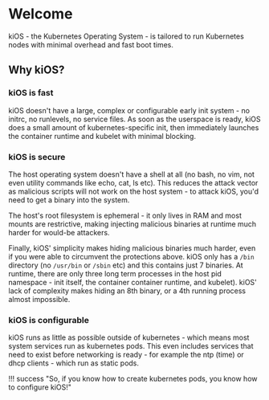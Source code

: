 # Welcome

kiOS - the Kubernetes Operating System - is tailored to run Kubernetes
nodes with minimal overhead and fast boot times.

## Why kiOS?

### kiOS is fast

kiOS doesn't have a large, complex or configurable early init system -
no initrc, no runlevels, no service files. As soon as the userspace is
ready, kiOS does a small amount of kubernetes-specific init, then
immediately launches the container runtime and kubelet with minimal
blocking.

### kiOS is secure

The host operating system doesn't have a shell at all (no bash, no vim,
not even utility commands like echo, cat, ls etc). This reduces the
attack vector as malicious scripts will not work on the host system - to
attack kiOS, you'd need to get a binary into the system.

The host's root filesystem is ephemeral - it only lives in RAM and most
mounts are restrictive, making injecting malicious binaries at runtime
much harder for would-be attackers.

Finally, kiOS' simplicity makes hiding malicious binaries much
harder, even if you were able to circumvent the protections above. kiOS
only has a `/bin` directory (no `/usr/bin` or `/sbin` etc) and this
contains just 7 binaries. At runtime, there are only three long term
processes in the host pid namespace - init itself, the container
container runtime, and kubelet). kiOS' lack of complexity makes hiding
an 8th binary, or a 4th running process almost impossible.

### kiOS is configurable

kiOS runs as little as possible outside of kubernetes - which means most
system services run as kubernetes pods. This even includes services that
need to exist before networking is ready - for example the ntp (time) or
dhcp clients - which run as static pods.

!!! success "So, if you know how to create kubernetes pods, you know how to configure kiOS!"

